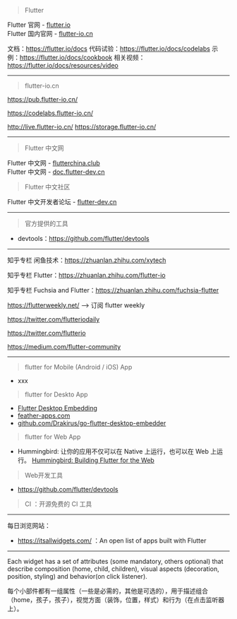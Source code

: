 > Flutter

Flutter 官网 - [flutter.io](https://flutter.io/)  
Flutter 国内官网 - [flutter-io.cn](https://flutter-io.cn/)  

文档：https://flutter.io/docs
代码试验：https://flutter.io/docs/codelabs
示例：https://flutter.io/docs/cookbook
相关视频：https://flutter.io/docs/resources/video

---

> flutter-io.cn

https://pub.flutter-io.cn/

https://codelabs.flutter-io.cn/

http://live.flutter-io.cn/
https://storage.flutter-io.cn/

---

> Flutter 中文网

Flutter 中文网 - [flutterchina.club](https://flutterchina.club/)  
Flutter 中文网 - [doc.flutter-dev.cn](http://doc.flutter-dev.cn/)  

> Flutter 中文社区

Flutter 中文开发者论坛 - [flutter-dev.cn](http://flutter-dev.cn/)  

---

> 官方提供的工具

* devtools：https://github.com/flutter/devtools

---

知乎专栏 闲鱼技术：https://zhuanlan.zhihu.com/xytech

知乎专栏 Flutter：https://zhuanlan.zhihu.com/flutter-io

知乎专栏 Fuchsia and Flutter：https://zhuanlan.zhihu.com/fuchsia-flutter

https://flutterweekly.net/ --> 订阅 flutter weekly

https://twitter.com/flutteriodaily

https://twitter.com/flutterio

https://medium.com/flutter-community

---

> flutter for Mobile (Android / iOS) App
* xxx

> flutter for Deskto App
* [Flutter Desktop Embedding](https://github.com/google/flutter-desktop-embedding)  
* [feather-apps.com](https://feather-apps.com/)  
* [github.com/Drakirus/go-flutter-desktop-embedder](https://github.com/Drakirus/go-flutter-desktop-embedder)

> flutter for Web App
* Hummingbird: 让你的应用不仅可以在 Native 上运行，也可以在 Web 上运行。 [Hummingbird: Building Flutter for the Web](https://medium.com/flutter-io/hummingbird-building-flutter-for-the-web-e687c2a023a8)

> Web开发工具
* https://github.com/flutter/devtools

> CI ：开源免费的 CI 工具

---

每日浏览网站：

* https://itsallwidgets.com/ ：An open list of apps built with Flutter

---

Each widget has a set of attributes (some mandatory, others optional) that describe composition (home, child, children), visual aspects (decoration, position, styling) and behavior(on click listener).

每个小部件都有一组属性（一些是必需的，其他是可选的），用于描述组合（home，孩子，孩子），视觉方面（装饰，位置，样式）和行为（在点击监听器上）。